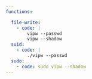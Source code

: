 ```yaml
---
functions:

  file-write:
    - code: |
        vipw --passwd
        vipw --shadow
  suid:
    - code: |
        ./vipw --passwd
  sudo:
    - code: sudo vipw --shadow
---
```

